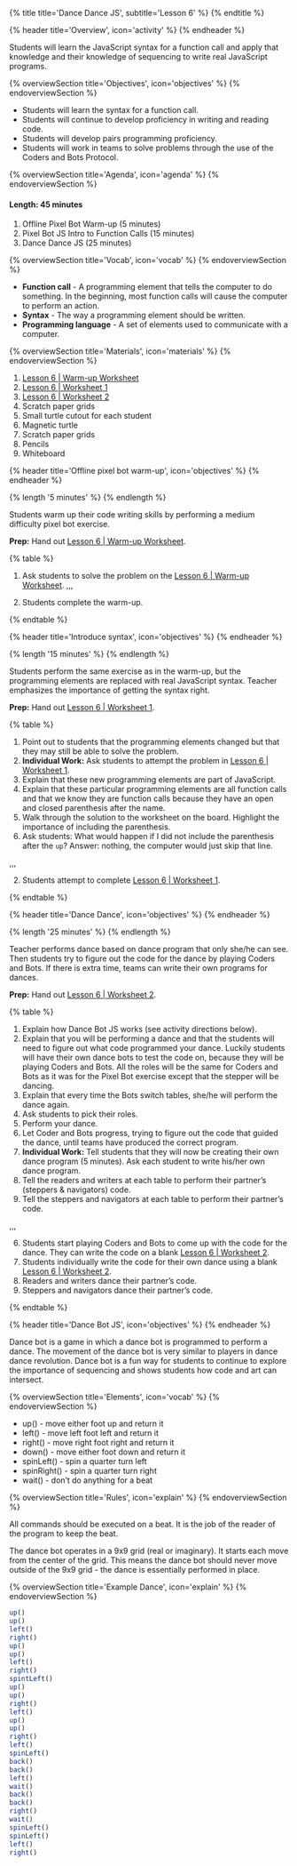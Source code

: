 {% title title='Dance Dance JS', subtitle='Lesson 6' %}
{% endtitle %}

{% header title='Overview', icon='activity' %}
{% endheader %}

Students will learn the JavaScript syntax for a function call and apply that knowledge and their knowledge of sequencing to write real JavaScript programs.

{% overviewSection title='Objectives', icon='objectives' %}
{% endoverviewSection %}

- Students will learn the syntax for a function call.
- Students will continue to develop proficiency in writing and reading code.
- Students will develop pairs programming proficiency.
- Students will work in teams to solve problems through the use of the Coders and Bots Protocol.

{% overviewSection title='Agenda', icon='agenda' %}
{% endoverviewSection %}

#### Length: 45 minutes

1. Offline Pixel Bot Warm-up (5 minutes)
2. Pixel Bot JS Intro to Function Calls (15 minutes)
3. Dance Dance JS (25 minutes)

{% overviewSection title='Vocab', icon='vocab' %}
{% endoverviewSection %}

- **Function call** - A programming element that tells the computer to do something. In the beginning, most function calls will cause the computer to perform an action.
- **Syntax** - The way a programming element should be written.
- **Programming language** - A set of elements used to communicate with a computer.

{% overviewSection title='Materials', icon='materials' %}
{% endoverviewSection %}

1. [Lesson 6 | Warm-up Worksheet][warm-up]
2. [Lesson 6 | Worksheet 1][worksheet1]
3. [Lesson 6 | Worksheet 2][worksheet2]
4. Scratch paper grids
5. Small turtle cutout for each student
6. Magnetic turtle
7. Scratch paper grids
8. Pencils
9. Whiteboard

{% header title='Offline pixel bot warm-up', icon='objectives' %}
{% endheader %}

{% length '5 minutes' %}
{% endlength %}

Students warm up their code writing skills by performing a medium difficulty pixel bot exercise.

**Prep:** Hand out [Lesson 6 | Warm-up Worksheet][warm-up].

{% table %}

1) Ask students to solve the problem on the [Lesson 6 | Warm-up Worksheet][warm-up].
,,,

1) Students complete the warm-up.

{% endtable %}

{% header title='Introduce syntax', icon='objectives' %}
{% endheader %}

{% length '15 minutes' %}
{% endlength %}

Students perform the same exercise as in the warm-up, but the programming elements are replaced with real JavaScript syntax. Teacher emphasizes the importance of getting the syntax right.

**Prep:** Hand out [Lesson 6 | Worksheet 1][worksheet1].

{% table %}

1) Point out to students that the programming elements changed but that they may still be able to solve the problem.
2) **Individual Work:** Ask students to attempt the problem in [Lesson 6 | Worksheet 1][worksheet1].
3) Explain that these new programming elements are part of JavaScript.
4) Explain that these particular programming elements are all function calls and that we know they are function calls because they have an open and closed parenthesis after the name.
5) Walk through the solution to the worksheet on the board. Highlight the importance of including the parenthesis.
6) Ask students: What would happen if I did not include the parenthesis after the `up`? Answer: nothing, the computer would just skip that line.

,,,

2) Students attempt to complete [Lesson 6 | Worksheet 1][worksheet1].

{% endtable %}

{% header title='Dance Dance', icon='objectives' %}
{% endheader %}

{% length '25 minutes' %}
{% endlength %}

Teacher performs dance based on dance program that only she/he can see. Then students try to figure out the code for the dance by playing Coders and Bots. If there is extra time, teams can write their own programs for dances.

**Prep:** Hand out [Lesson 6 | Worksheet 2][worksheet2].

{% table %}

1) Explain how Dance Bot JS works (see activity directions below).
2) Explain that you will be performing a dance and that the students will need to figure out what code programmed your dance. Luckily students will have their own dance bots to test the code on, because they will be playing Coders and Bots. All the roles will be the same for Coders and Bots as it was for the Pixel Bot exercise except that the stepper will be dancing.
3) Explain that every time the Bots switch tables, she/he will perform the dance again.
4) Ask students to pick their roles.
5) Perform your dance.
6) Let Coder and Bots progress, trying to figure out the code that guided the dance, until teams have produced the correct program.
7) **Individual Work:** Tell students that they will now be creating their own dance program (5 minutes). Ask each student to write his/her own dance program.
8) Tell the readers and writers at each table to perform their partner’s (steppers & navigators) code.
9) Tell the steppers and navigators at each table to perform their partner’s code.

,,,

6) Students start playing Coders and Bots to come up with the code for the dance. They can write the code on a blank [Lesson 6 | Worksheet 2][worksheet2].
7) Students individually write the code for their own dance using a blank [Lesson 6 | Worksheet 2][worksheet2].
8) Readers and writers dance their partner’s code.
9) Steppers and navigators dance their partner’s code.

{% endtable %}

{% header title='Dance Bot JS', icon='objectives' %}
{% endheader %}

Dance bot is a game in which a dance bot is programmed to perform a dance. The movement of the dance bot is very similar to players in dance dance revolution. Dance bot is a fun way for students to continue to explore the importance of sequencing and shows students how code and art can intersect.

{% overviewSection title='Elements', icon='vocab' %}
{% endoverviewSection %}

- up() - move either foot up and return it
- left() - move left foot left and return it
- right() - move right foot right and return it
- down() - move either foot down and return it
- spinLeft() - spin a quarter turn left
- spinRight() - spin a quarter turn right
- wait() - don’t do anything for a beat

{% overviewSection title='Rules', icon='explain' %}
{% endoverviewSection %}

All commands should be executed on a beat. It is the job of the reader of the program to keep the beat.

The dance bot operates in a 9x9 grid (real or imaginary). It starts each move from the center of the grid. This means the dance bot should never move outside of the 9x9 grid - the dance is essentially performed in place.

{% overviewSection title='Example Dance', icon='explain' %}
{% endoverviewSection %}

```js
up()
up()
left()
right()
up()
up()
left()
right()
spintLeft()
up()
up()
right()
left()
up()
up()
right()
left()
spinLeft()
back()
back()
left()
wait()
back()
back()
right()
wait()
spinLeft()
spinLeft()
left()
right()
```

[warm-up]: ../worksheets/lesson6-warmup.pdf
[worksheet1]: ../worksheets/lesson6-worksheet1.pdf
[worksheet2]: ../worksheets/lesson6-worksheet2.pdf
